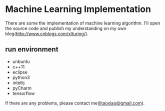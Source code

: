 # Machine Learning Implementation
There are some the implementation of machine learning algorithm. I'll open the source code and publish my understanding on my own blog(http://www.cnblogs.com/xlturing/). 

## run environment
* unbuntu
* c++11
* eclipse
* python3
* intellij
* pyCharm
* tensorflow

If there are any problems, please contact me(litaoxiao@gmail.com).
